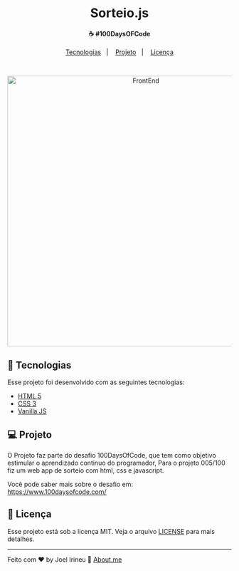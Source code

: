 </style>
<h1 align="center" class='title'>
    Sorteio<span class='js'>.js</span>
</h1>

<h4 align="center">
  ☕ #100DaysOFCode
</h4>

<p align="center">
  <a href="#rocket-tecnologias">Tecnologias</a>&nbsp;&nbsp;&nbsp;|&nbsp;&nbsp;&nbsp;
  <a href="#-projeto">Projeto</a>&nbsp;&nbsp;&nbsp;|&nbsp;&nbsp;&nbsp;
  <a href="#memo-licença">Licença</a>
</p>

<br>

<p align="center">
  <img alt="FrontEnd" src="https://user-images.githubusercontent.com/33061906/82226025-572d7980-98fc-11ea-81a7-41ea87a66fca.gif" width="607px">
</p>

## :rocket: Tecnologias

Esse projeto foi desenvolvido com as seguintes tecnologias:

- [HTML 5](https://www.w3schools.com/html/)
- [CSS 3](https://www.w3schools.com/css/)
- [Vanilla JS](https://www.w3schools.com/js/)

## 💻 Projeto

O Projeto faz parte do desafio 100DaysOfCode, que tem como objetivo estimular o aprendizado continuo do programador, Para o projeto 005/100 fiz um web app de sorteio com html, css e javascript.

Você pode saber mais sobre o desafio em: https://www.100daysofcode.com/


## :memo: Licença

Esse projeto está sob a licença MIT. Veja o arquivo [LICENSE](LICENSE.md) para mais detalhes.

---

Feito com ♥ by Joel Irineu :wave: [About.me](https://about.me/joel.irineu/getstarted)